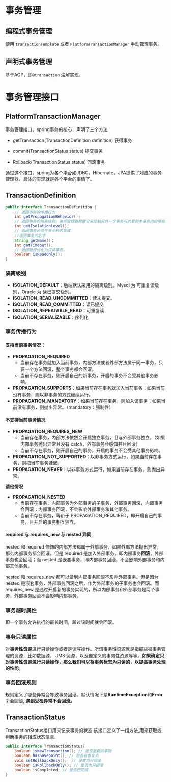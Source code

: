 # 事务管理

## 编程式事务管理

使用 `transactionTemplate` 或者 `PlatformTransactionManager` 手动管理事务。

## 声明式事务管理

基于AOP，即`@transaction` 注解实现。

# 事务管理接口

## **PlatformTransactionManager**

事务管理接口，spring事务的核心，声明了三个方法

- getTransaction(TransactionDefinition definition) 获得事务

- commit(TransactionStatus status) 提交事务

- Rollback(TransactionStatus status) 回滚事务

通过这个接口，spring为各个平台如JDBC，Hibernate，JPA提供了对应的事务管理器，具体的实现就是各个平台的事情了。

## TransactionDefinition

```java
public interface TransactionDefinition {
    // 返回事务的传播行为
    int getPropagationBehavior(); 
    // 返回事务的隔离级别，事务管理器根据它来控制另外一个事务可以看到本事务内的哪些数据
    int getIsolationLevel(); 
    // 返回事务必须在多少秒内完成
    //返回事务的名字
    String getName()；
    int getTimeout();  
    // 返回是否优化为只读事务。
    boolean isReadOnly();
} 

```

### 隔离级别

- **ISOLATION_DEFAULT**：后端默认采用的隔离级别。Mysql 为 可重复读级别，Oracle 为 读已提交级别。
- **ISOLATION_READ_UNCOMMITTED**：读未提交。
- **ISOLATION_READ_COMMITTED**：读已提交
- **ISOLATION_REPEATABLE_READ**：可重复读
- **ISOLATION_SERIALIZABLE**：序列化

### 事务传播行为

#### 支持当前事务情况：

- **PROPAGATION_REQUIRED**
  - 当前存在事务就加入当前事务，内部方法或者外部方法属于同一事务，只要一个方法回滚，整个事务都会回滚。
  - 当前不存在事务，则开启自己的新事务，开启的事务不会受其他事务影响。
- **PROPAGATION_SUPPORTS**：如果当前存在事务就加入当前事务；如果当前没有事务，则以非事务的方式继续运行。
- **PROPAGATION_MANDATORY**：如果当前存在事务，则加入该事务；如果当前没有事务，则抛出异常。（mandatory：强制性）

#### 不支持当前事务情况

- **PROPAGATION_REQUIRES_NEW**
  - 当前存在事务，内部方法依然会开启独立事务，且与外部事务独立。（如果内部事务抛出异常且没有 catch，外部事务会感知并且回滚）
  - 当前不存在事务，则开启自己的事务，开启的事务不会受其他事务影响。
- **PROPAGATION_NOT_SUPPORTED**：以非事务方式运行，如果当前存在事务，则把当前事务挂起。
- **PROPAGATION_NEVER**：以非事务方式运行，如果当前存在事务，则抛出异常。

**请他情况**

- **PROPAGATION_NESTED**
  - 当前存在事务，内部事务为外部事务的子事务，外部事务回滚，内部事务会回滚；内部事务回滚，不会影响外部事务和其他事务。
  - 当前不存在事务，等价于 PROPAGATION_REQUIRED，即开启自己的事务，且开启的事务相互独立。

#### required 与 requires_new 与 nested 异同

nested 和 required 修饰的内部方法都属于外部事务，如果外部方法抛出异常，那么内部事务都会回滚。但是 required 是加入外部事务，即内部事务**回滚**，外部事务也会回滚；而 nested 是嵌套事务，即内部事务回滚，不会影响外部事务和内部其他事务。

nested 和 requires_new 都可以做到内部事务回滚不影响外部事务。但是因为 nested 是嵌套事务，外部事务回滚之后，作为外部事务的子事务也会回滚。而 requires_new 是通过开启新的事务实现的，所以内部事务和外部事务是两个事务，外部事务回滚不会影响内部事务。

### 事务超时属性

即一个事务允许执行的最长时间，超过该时间就会回滚。

### 事务只读属性

对**事务性资源**进行只读操作或者是读写操作。所谓事务性资源就是指那些被事务管理的资源，比如数据源、 JMS 资源，以及自定义的事务性资源等等。**如果确定只对事务性资源进行只读操作，那么我们可以将事务标志为只读的，以提高事务处理的性能。**

### 事务回滚规则

规则定义了哪些异常会导致事务回滚。默认情况下是**RuntimeException**和**Error**才会回滚, **遇到受检异常不会回滚。**

## TransactionStatus

TransactionStatus接口用来记录事务的状态 该接口定义了一组方法,用来获取或判断事务的相应状态信息.

```java
public interface TransactionStatus{
    boolean isNewTransaction(); // 是否是新的事物
    boolean hasSavepoint(); // 是否有恢复点
    void setRollbackOnly();  // 设置为只回滚
    boolean isRollbackOnly(); // 是否为只回滚
    boolean isCompleted; // 是否已完成
} 

```

